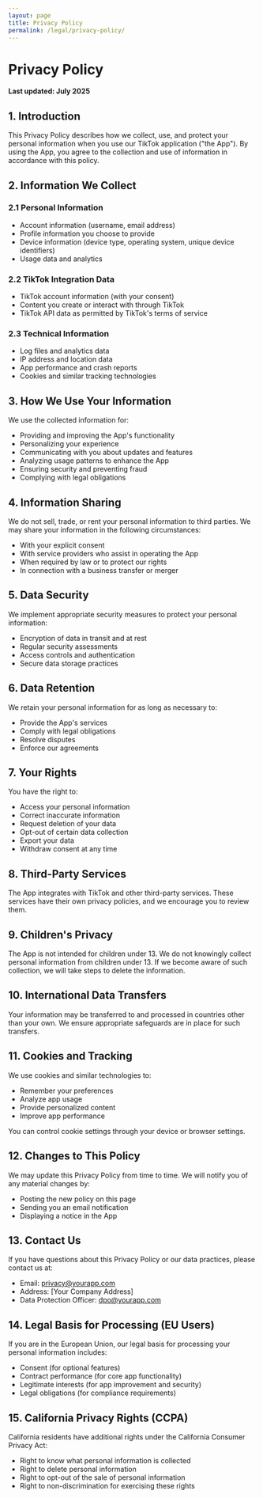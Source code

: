 ```yaml
---
layout: page
title: Privacy Policy
permalink: /legal/privacy-policy/
---
```


# Privacy Policy

**Last updated: July 2025**

## 1. Introduction

This Privacy Policy describes how we collect, use, and protect your personal information when you use our TikTok application ("the App"). By using the App, you agree to the collection and use of information in accordance with this policy.

## 2. Information We Collect

### 2.1 Personal Information
- Account information (username, email address)
- Profile information you choose to provide
- Device information (device type, operating system, unique device identifiers)
- Usage data and analytics

### 2.2 TikTok Integration Data
- TikTok account information (with your consent)
- Content you create or interact with through TikTok
- TikTok API data as permitted by TikTok's terms of service

### 2.3 Technical Information
- Log files and analytics data
- IP address and location data
- App performance and crash reports
- Cookies and similar tracking technologies

## 3. How We Use Your Information

We use the collected information for:

- Providing and improving the App's functionality
- Personalizing your experience
- Communicating with you about updates and features
- Analyzing usage patterns to enhance the App
- Ensuring security and preventing fraud
- Complying with legal obligations

## 4. Information Sharing

We do not sell, trade, or rent your personal information to third parties. We may share your information in the following circumstances:

- With your explicit consent
- With service providers who assist in operating the App
- When required by law or to protect our rights
- In connection with a business transfer or merger

## 5. Data Security

We implement appropriate security measures to protect your personal information:

- Encryption of data in transit and at rest
- Regular security assessments
- Access controls and authentication
- Secure data storage practices

## 6. Data Retention

We retain your personal information for as long as necessary to:

- Provide the App's services
- Comply with legal obligations
- Resolve disputes
- Enforce our agreements

## 7. Your Rights

You have the right to:

- Access your personal information
- Correct inaccurate information
- Request deletion of your data
- Opt-out of certain data collection
- Export your data
- Withdraw consent at any time

## 8. Third-Party Services

The App integrates with TikTok and other third-party services. These services have their own privacy policies, and we encourage you to review them.

## 9. Children's Privacy

The App is not intended for children under 13. We do not knowingly collect personal information from children under 13. If we become aware of such collection, we will take steps to delete the information.

## 10. International Data Transfers

Your information may be transferred to and processed in countries other than your own. We ensure appropriate safeguards are in place for such transfers.

## 11. Cookies and Tracking

We use cookies and similar technologies to:

- Remember your preferences
- Analyze app usage
- Provide personalized content
- Improve app performance

You can control cookie settings through your device or browser settings.

## 12. Changes to This Policy

We may update this Privacy Policy from time to time. We will notify you of any material changes by:

- Posting the new policy on this page
- Sending you an email notification
- Displaying a notice in the App

## 13. Contact Us

If you have questions about this Privacy Policy or our data practices, please contact us at:

- Email: privacy@yourapp.com
- Address: [Your Company Address]
- Data Protection Officer: dpo@yourapp.com

## 14. Legal Basis for Processing (EU Users)

If you are in the European Union, our legal basis for processing your personal information includes:

- Consent (for optional features)
- Contract performance (for core app functionality)
- Legitimate interests (for app improvement and security)
- Legal obligations (for compliance requirements)

## 15. California Privacy Rights (CCPA)

California residents have additional rights under the California Consumer Privacy Act:

- Right to know what personal information is collected
- Right to delete personal information
- Right to opt-out of the sale of personal information
- Right to non-discrimination for exercising these rights 